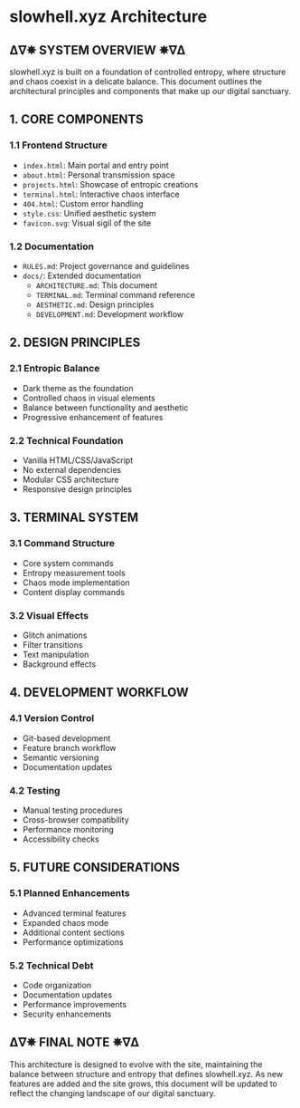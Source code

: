 # slowhell.xyz Architecture

## ∆∇✵ SYSTEM OVERVIEW ✵∇∆

slowhell.xyz is built on a foundation of controlled entropy, where structure and chaos coexist in a delicate balance. This document outlines the architectural principles and components that make up our digital sanctuary.

## 1. CORE COMPONENTS

### 1.1 Frontend Structure
- `index.html`: Main portal and entry point
- `about.html`: Personal transmission space
- `projects.html`: Showcase of entropic creations
- `terminal.html`: Interactive chaos interface
- `404.html`: Custom error handling
- `style.css`: Unified aesthetic system
- `favicon.svg`: Visual sigil of the site

### 1.2 Documentation
- `RULES.md`: Project governance and guidelines
- `docs/`: Extended documentation
  - `ARCHITECTURE.md`: This document
  - `TERMINAL.md`: Terminal command reference
  - `AESTHETIC.md`: Design principles
  - `DEVELOPMENT.md`: Development workflow

## 2. DESIGN PRINCIPLES

### 2.1 Entropic Balance
- Dark theme as the foundation
- Controlled chaos in visual elements
- Balance between functionality and aesthetic
- Progressive enhancement of features

### 2.2 Technical Foundation
- Vanilla HTML/CSS/JavaScript
- No external dependencies
- Modular CSS architecture
- Responsive design principles

## 3. TERMINAL SYSTEM

### 3.1 Command Structure
- Core system commands
- Entropy measurement tools
- Chaos mode implementation
- Content display commands

### 3.2 Visual Effects
- Glitch animations
- Filter transitions
- Text manipulation
- Background effects

## 4. DEVELOPMENT WORKFLOW

### 4.1 Version Control
- Git-based development
- Feature branch workflow
- Semantic versioning
- Documentation updates

### 4.2 Testing
- Manual testing procedures
- Cross-browser compatibility
- Performance monitoring
- Accessibility checks

## 5. FUTURE CONSIDERATIONS

### 5.1 Planned Enhancements
- Advanced terminal features
- Expanded chaos mode
- Additional content sections
- Performance optimizations

### 5.2 Technical Debt
- Code organization
- Documentation updates
- Performance improvements
- Security enhancements

## ∆∇✵ FINAL NOTE ✵∇∆

This architecture is designed to evolve with the site, maintaining the balance between structure and entropy that defines slowhell.xyz. As new features are added and the site grows, this document will be updated to reflect the changing landscape of our digital sanctuary. 